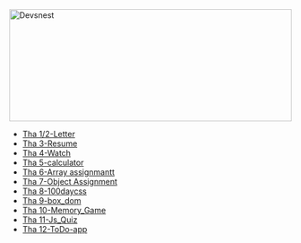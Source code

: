 <!-- ![Devsnest](https://socialify.git.ci/anugya-svg/Devsnest/image?description=1&descriptionEditable=Devsnest%20Tha%20Links%20&font=Bitter&owner=1&pattern=Signal&theme=Light) -->
<!-- <img src="https://socialify.git.ci/anugya-svg/Devsnest/image?description=1&descriptionEditable=Devsnest%20Tha%20Links%20&font=Bitter&owner=1&pattern=Signal&theme=Dark" alt="Devsnest" width="640" height="320" /> -->
<img src="https://socialify.git.ci/anugya-svg/Devsnest/image?description=1&descriptionEditable=Devsnest%20Tha%20Links%20&font=Bitter&owner=1&pattern=Signal&theme=Dark" alt="Devsnest" width="100%" height="200" />

- [Tha 1/2-Letter](https://anugya-svg.github.io/Devsnest/letter/letter.html)
- [Tha 3-Resume](https://anugya-svg.github.io/Devsnest/resume/resume.html)
- [Tha 4-Watch](https://anugya-svg.github.io/Devsnest/watch/watch.html)
- [Tha 5-calculator](https://anugya-svg.github.io/Devsnest/calculator/calculator.html)
- [Tha 6-Array assignmantt](https://anugya-svg.github.io/Devsnest/Array_assignment/index.html)
- [Tha 7-Object Assignment](https://anugya-svg.github.io/Devsnest/object_assignment/index.html)
- [Tha 8-100daycss](https://anugya-svg.github.io/Devsnest/100daycss/index.html)
- [Tha 9-box_dom](https://anugya-svg.github.io/Devsnest/box_dom/index.html)
- [Tha 10-Memory_Game](https://anugya-svg.github.io/Devsnest/memory_game/index.html)
- [Tha 11-Js_Quiz](https://anugya-svg.github.io/Devsnest/js_quiz/index.html)
- [Tha 12-ToDo-app](https://anugya-svg.github.io/Devsnest/Todo-app/index.html)







